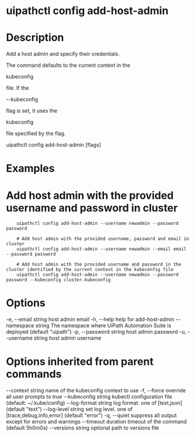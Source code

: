 ﻿# uipathctl config add-host-admin

# Description

Add a host admin and specify their credentials.

The command defaults to the current context in the

kubeconfig

file. If the

--kubeconfig

flag is set, it uses the

kubeconfig

file specified by the flag.

uipathctl config add-host-admin [flags]

# Examples

# Add host admin with the provided username and password in cluster
        uipathctl config add-host-admin --username newadmin --password password

        # Add host admin with the provided username, password and email in cluster
        uipathctl config add-host-admin --username newadmin --email email --password password
        
        # Add host admin with the provided username and password in the cluster identified by the current context in the kubeconfig file
        uipathctl config add-host-admin --username newadmin --password password --kubeconfig cluster.kubeconfig

# Options

-e, --email string       host admin email
  -h, --help               help for add-host-admin
      --namespace string   The namespace where UiPath Automation Suite is deployed (default "uipath")
  -p, --password string    host admin password
  -u, --username string    host admin username

# Options inherited from parent commands

--context string      name of the kubeconfig context to use
  -f, --force               override all user prompts to true
      --kubeconfig string   kubectl configuration file (default: ~/.kube/config)
      --log-format string   log format. one of [text,json] (default "text")
      --log-level string    set log level. one of [trace,debug,info,error] (default "error")
  -q, --quiet               suppress all output except for errors and warnings
      --timeout duration    timeout of the command (default 5h0m0s)
      --versions string     optional path to versions file
